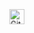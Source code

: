<img alt="GitHub commit activity" src="https://img.shields.io/github/commit-activity/y/tamga05/Simple_game?style=flat-square" height="27">
